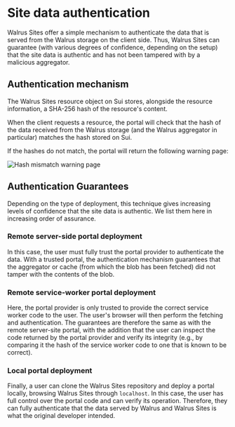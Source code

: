 # Site data authentication

Walrus Sites offer a simple mechanism to authenticate the data that is served from the Walrus
storage on the client side. Thus, Walrus Sites can guarantee (with various degrees of confidence,
depending on the setup) that the site data is authentic and has not been tampered with by a
malicious aggregator.

## Authentication mechanism

The Walrus Sites resource object on Sui stores, alongside the resource information, a SHA-256 hash
of the resource's content.

When the client requests a resource, the portal will check that the hash of the data received from
the Walrus storage (and the Walrus aggregator in particular) matches the hash stored on Sui.

If the hashes do not match, the portal will return the following warning page:

![Hash mismatch warning page](../assets/walrus-sites-hash-mismatch.png)

## Authentication Guarantees

Depending on the type of deployment, this technique gives increasing levels of confidence that the
site data is authentic. We list them here in increasing order of assurance.

### Remote server-side portal deployment

In this case, the user must fully trust the portal provider to authenticate the data. With a trusted
portal, the authentication mechanism guarantees that the aggregator or cache (from which the blob
has been fetched) did not tamper with the contents of the blob.

### Remote service-worker portal deployment

Here, the portal provider is only trusted to provide the correct service worker code to the user.
The user's browser will then perform the fetching and authentication. The guarantees are therefore
the same as with the remote server-site portal, with the addition that the user can inspect the code
returned by the portal provider and verify its integrity (e.g., by comparing it the hash of the
service worker code to one that is known to be correct).

### Local portal deployment

Finally, a user can clone the Walrus Sites repository and deploy a portal locally, browsing Walrus
Sites through `localhost`. In this case, the user has full control over the portal code and can
verify its operation. Therefore, they can fully authenticate that the data served by Walrus and
Walrus Sites is what the original developer intended.
